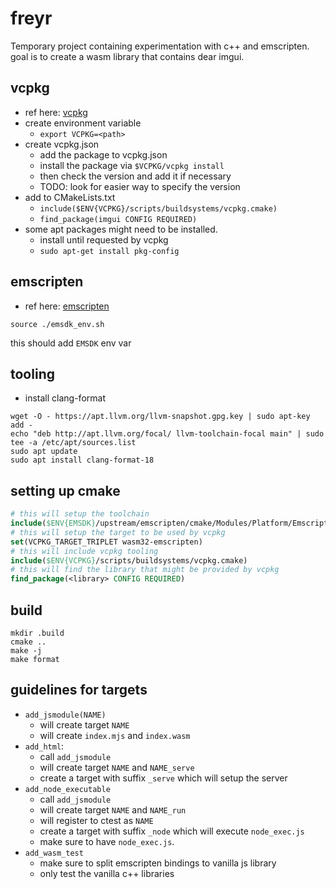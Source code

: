 # freyr

Temporary project containing experimentation with c++ and emscripten. goal is to create a wasm library that contains dear imgui.

## vcpkg

-   ref here: [vcpkg](https://vcpkg.io/en/getting-started.html)
-   create environment variable
    -   `export VCPKG=<path>`
-   create vcpkg.json
    -   add the package to vcpkg.json
    -   install the package via `$VCPKG/vcpkg install`
    -   then check the version and add it if necessary
    -   TODO: look for easier way to specify the version
-   add to CMakeLists.txt
    -   `include($ENV{VCPKG}/scripts/buildsystems/vcpkg.cmake)`
    -   `find_package(imgui CONFIG REQUIRED)`
-   some apt packages might need to be installed.
    -   install until requested by vcpkg
    -   `sudo apt-get install pkg-config`

## emscripten

-   ref here: [emscripten](https://emscripten.org/docs/getting_started/downloads.html)

```shell
source ./emsdk_env.sh
```

this should add `EMSDK` env var

## tooling

-   install clang-format

```shell
wget -O - https://apt.llvm.org/llvm-snapshot.gpg.key | sudo apt-key add -
echo "deb http://apt.llvm.org/focal/ llvm-toolchain-focal main" | sudo tee -a /etc/apt/sources.list
sudo apt update
sudo apt install clang-format-18
```

## setting up cmake

```cmake
# this will setup the toolchain
include($ENV{EMSDK}/upstream/emscripten/cmake/Modules/Platform/Emscripten.cmake)
# this will setup the target to be used by vcpkg
set(VCPKG_TARGET_TRIPLET wasm32-emscripten)
# this will include vcpkg tooling
include($ENV{VCPKG}/scripts/buildsystems/vcpkg.cmake)
# this will find the library that might be provided by vcpkg
find_package(<library> CONFIG REQUIRED)
```

## build

```shell
mkdir .build
cmake ..
make -j
make format
```

## guidelines for targets

-   `add_jsmodule(NAME)`
    -   will create target `NAME`
    -   will create `index.mjs` and `index.wasm`
-   `add_html`:
    -   call `add_jsmodule`
    -   will create target `NAME` and `NAME_serve`
    -   create a target with suffix `_serve` which will setup the server
-   `add_node_executable`
    -   call `add_jsmodule`
    -   will create target `NAME` and `NAME_run`
    -   will register to ctest as `NAME`
    -   create a target with suffix `_node` which will execute `node_exec.js`
    -   make sure to have `node_exec.js`.
-   `add_wasm_test`
    -   make sure to split emscripten bindings to vanilla js library
    -   only test the vanilla c++ libraries
